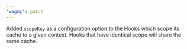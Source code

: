 ```yaml
---
'wagmi': patch
---
```


Added `scopeKey` as a configuration option to the Hooks which scope its cache to a given context. Hooks that have identical scope will share the same cache.
